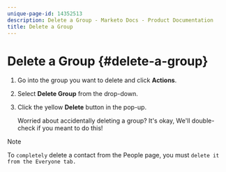 ```yaml
---
unique-page-id: 14352513
description: Delete a Group - Marketo Docs - Product Documentation
title: Delete a Group
---
```


# Delete a Group {#delete-a-group}

1. Go into the group you want to delete and click **Actions**.
1. Select **Delete Group** from the drop-down.
1. Click the yellow **Delete** button in the pop-up.
  
   Worried about accidentally deleting a group? It's okay, We'll double-check if you meant to do this!

>[!NOTE]
>
>To `completely` delete a contact from the People page, you must `delete it from the Everyone tab.`

